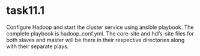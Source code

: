 # task11.1
Configure Hadoop and start the cluster service using ansible playbook.
The complete playbook is hadoop_conf.yml.
The core-site and hdfs-site files for both slaves and master will be there in their respective directories along with their separate plays.
